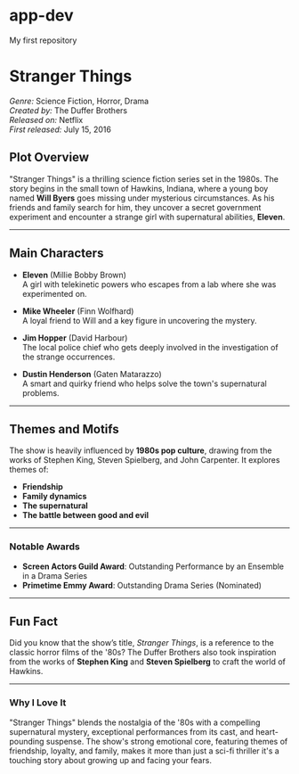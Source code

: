 # app-dev
My first repository
# **Stranger Things**  
*Genre:* Science Fiction, Horror, Drama  
*Created by:* The Duffer Brothers  
*Released on:* Netflix  
*First released:* July 15, 2016

## **Plot Overview**  
"Stranger Things" is a thrilling science fiction series set in the 1980s. The story begins in the small town of Hawkins, Indiana, where a young boy named **Will Byers** goes missing under mysterious circumstances. As his friends and family search for him, they uncover a secret government experiment and encounter a strange girl with supernatural abilities, **Eleven**.

---

## **Main Characters**
- **Eleven** (Millie Bobby Brown)  
  A girl with telekinetic powers who escapes from a lab where she was experimented on.
  
- **Mike Wheeler** (Finn Wolfhard)  
  A loyal friend to Will and a key figure in uncovering the mystery.

- **Jim Hopper** (David Harbour)  
  The local police chief who gets deeply involved in the investigation of the strange occurrences.

- **Dustin Henderson** (Gaten Matarazzo)  
  A smart and quirky friend who helps solve the town's supernatural problems.

---

## **Themes and Motifs**  
The show is heavily influenced by **1980s pop culture**, drawing from the works of Stephen King, Steven Spielberg, and John Carpenter. It explores themes of:
- **Friendship**  
- **Family dynamics**  
- **The supernatural**  
- **The battle between good and evil**

---

### **Notable Awards**
- **Screen Actors Guild Award**: Outstanding Performance by an Ensemble in a Drama Series
- **Primetime Emmy Award**: Outstanding Drama Series (Nominated)

---

## **Fun Fact**
Did you know that the show’s title, *Stranger Things*, is a reference to the classic horror films of the '80s? The Duffer Brothers also took inspiration from the works of **Stephen King** and **Steven Spielberg** to craft the world of Hawkins.

---

### **Why I Love It**  
"Stranger Things" blends the nostalgia of the '80s with a compelling supernatural mystery, exceptional performances from its cast, and heart-pounding suspense. The show's strong emotional core, featuring themes of friendship, loyalty, and family, makes it more than just a sci-fi thriller it's a touching story about growing up and facing your fears.
